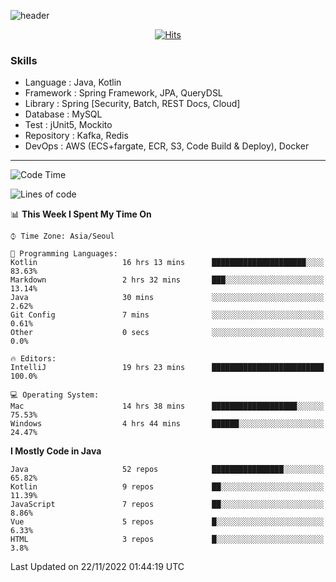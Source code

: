 <!-- Github Profile Readme로 프로필 꾸미기 : https://zzsza.github.io/development/2020/07/10/make-github-profile-readme/ -->

<!-- github theme -->
  <!-- 
    ![header](https://capsule-render.vercel.app/api?type=slice&color=e0f0e3&height=150&section=header&text=beasy&fontSize=45)
  -->
  ![header](https://capsule-render.vercel.app/api?type=soft&color=e0f0e3&height=150&section=header&text=Choi-YongSeok&fontSize=55&animation=twinkling)


<!-- hits count : https://hits.seeyoufarm.com/ -->
<div align=center>
    
  [![Hits](https://hits.seeyoufarm.com/api/count/incr/badge.svg?url=https%3A%2F%2Fgithub.com%2Fchoi-ys&count_bg=%2379C83D&title_bg=%23555555&icon=&icon_color=%23E7E7E7&title=hits&edge_flat=false)](https://hits.seeyoufarm.com)

</div>


<!-- Committed Top Lang -->
<div align=center>
</div>


### Skills
 - Language : Java, Kotlin
 - Framework : Spring Framework, JPA, QueryDSL
 - Library : Spring [Security, Batch, REST Docs, Cloud]
 - Database : MySQL
 - Test : jUnit5, Mockito
 - Repository : Kafka, Redis
 - DevOps : AWS (ECS+fargate, ECR, S3, Code Build & Deploy), Docker

---

<!--START_SECTION:waka-->
![Code Time](http://img.shields.io/badge/Code%20Time-3%2C228%20hrs%2050%20mins-blue)

![Lines of code](https://img.shields.io/badge/From%20Hello%20World%20I%27ve%20Written-343%20Thousand%20lines%20of%20code-blue)

📊 **This Week I Spent My Time On** 

```text
⌚︎ Time Zone: Asia/Seoul

💬 Programming Languages: 
Kotlin                   16 hrs 13 mins      █████████████████████░░░░   83.63% 
Markdown                 2 hrs 32 mins       ███░░░░░░░░░░░░░░░░░░░░░░   13.14% 
Java                     30 mins             ░░░░░░░░░░░░░░░░░░░░░░░░░   2.62% 
Git Config               7 mins              ░░░░░░░░░░░░░░░░░░░░░░░░░   0.61% 
Other                    0 secs              ░░░░░░░░░░░░░░░░░░░░░░░░░   0.0%

🔥 Editors: 
IntelliJ                 19 hrs 23 mins      █████████████████████████   100.0%

💻 Operating System: 
Mac                      14 hrs 38 mins      ███████████████████░░░░░░   75.53% 
Windows                  4 hrs 44 mins       ██████░░░░░░░░░░░░░░░░░░░   24.47%

```

**I Mostly Code in Java** 

```text
Java                     52 repos            ████████████████░░░░░░░░░   65.82% 
Kotlin                   9 repos             ██░░░░░░░░░░░░░░░░░░░░░░░   11.39% 
JavaScript               7 repos             ██░░░░░░░░░░░░░░░░░░░░░░░   8.86% 
Vue                      5 repos             █░░░░░░░░░░░░░░░░░░░░░░░░   6.33% 
HTML                     3 repos             █░░░░░░░░░░░░░░░░░░░░░░░░   3.8%

```



 Last Updated on 22/11/2022 01:44:19 UTC
<!--END_SECTION:waka-->

<!-- 
![footer](https://capsule-render.vercel.app/api?section=footer&type=slice&color=e0f0e3)
-->

